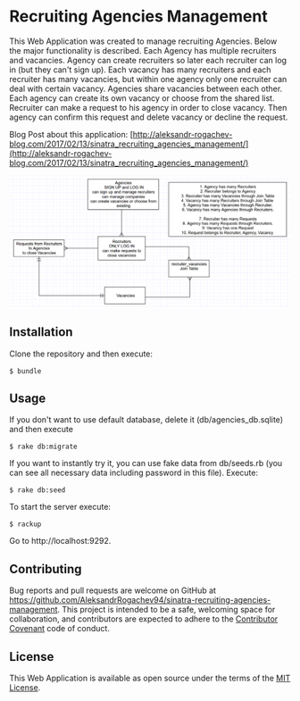 # Recruiting Agencies Management

This Web Application was created to manage recruiting Agencies. Below the major functionality is described.
Each Agency has multiple recruiters and vacancies. Agency can create recruiters so later each recruiter can log in (but they can't sign up).
Each vacancy has many recruiters and each recruiter has many vacancies, but within one agency only one recruiter can deal with certain vacancy. Agencies share vacancies between each other. Each agency can create its own vacancy or choose from the shared list. Recruiter can make a request to his agency in order to close vacancy. Then agency can confirm this request and delete vacancy or decline the request.

Blog Post about this application:
[http://aleksandr-rogachev-blog.com/2017/02/13/sinatra_recruiting_agencies_management/](http://aleksandr-rogachev-blog.com/2017/02/13/sinatra_recruiting_agencies_management/)


![Alt text](/schema.png?raw=true "Schema")

## Installation

Clone the repository and then execute:

    $ bundle

## Usage

If you don't want to use default database, delete it (db/agencies_db.sqlite) and then execute

    $ rake db:migrate

If you want to instantly try it, you can use fake data from db/seeds.rb (you can see all necessary data including password in this file). Execute:

    $ rake db:seed

To start the server execute:

    $ rackup

Go to http://localhost:9292.

## Contributing

Bug reports and pull requests are welcome on GitHub at https://github.com/AleksandrRogachev94/sinatra-recruiting-agencies-management. This project is intended to be a safe, welcoming space for collaboration, and contributors are expected to adhere to the [Contributor Covenant](http://contributor-covenant.org) code of conduct.


## License

This Web Application is available as open source under the terms of the [MIT License](http://opensource.org/licenses/MIT).
